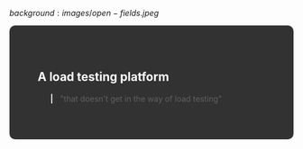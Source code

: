 $background:images/open-fields.jpeg$

<div style="border-radius: 10px;background-color: rgba(0, 0, 0, 0.8); color: #fff; padding: 50px;">

## A load testing platform

> "that doesn't get in the way of load testing"